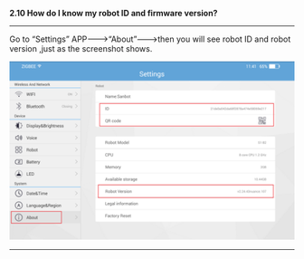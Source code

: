 **2.10 How do I know my robot ID and firmware version?**

---

Go to “Settings” APP---&gt;“About”---&gt;then you will see robot ID and robot version ,just as the screenshot shows.

![](/assets/check-version.png)

---




